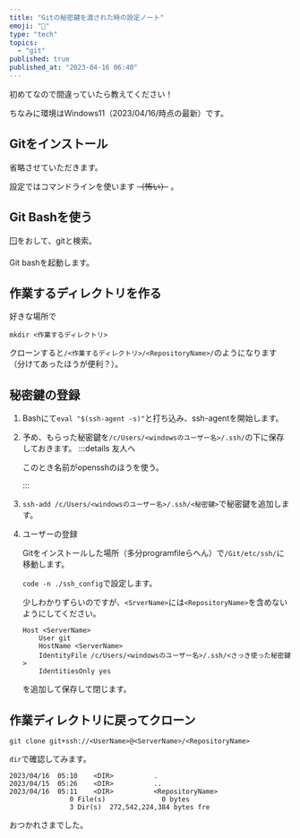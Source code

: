 ```yaml
---
title: "Gitの秘密鍵を渡された時の設定ノート"
emoji: "🌊"
type: "tech"
topics:
  - "git"
published: true
published_at: "2023-04-16 06:40"
---
```


初めてなので間違っていたら教えてください！

ちなみに環境はWindows11（2023/04/16/時点の最新）です。

## Gitをインストール

省略させていただきます。

設定ではコマンドラインを使います ~~（怖い）~~ 。

## Git Bashを使う

🪟をおして、gitと検索。

Git bashを起動します。

## 作業するディレクトリを作る

好きな場所で

`mkdir <作業するディレクトリ>`

クローンすると`/<作業するディレクトリ>/<RepositoryName>/`のようになります（分けてあったほうが便利？）。

## 秘密鍵の登録

1. Bashにて`eval "$(ssh-agent -s)"`と打ち込み、ssh-agentを開始します。

1. 予め、もらった秘密鍵を`/c/Users/<windowsのユーザー名>/.ssh/`の下に保存しておきます。
    :::details 友人へ

    このとき名前がopensshのほうを使う。

    :::

1. `ssh-add /c/Users/<windowsのユーザー名>/.ssh/<秘密鍵>`で秘密鍵を追加します。
1. ユーザーの登録

    Gitをインストールした場所（多分programfileらへん）で`/Git/etc/ssh/`に移動します。

    `code -n ./ssh_config`で設定します。

    少しわかりずらいのですが、`<SrverName>`には`<RepositoryName>`を含めないようにしてください。
    ```
    Host <ServerName>
        User git
        HostName <ServerName> 
        IdentityFile /c/Users/<windowsのユーザー名>/.ssh/<さっき使った秘密鍵>
        IdentitiesOnly yes
    ```
    を追加して保存して閉じます。

## 作業ディレクトリに戻ってクローン

`git clone git+ssh://<UserName>@<ServerName>/<RepositoryName>`

`dir`で確認してみます。

```
2023/04/16  05:10    <DIR>          .
2023/04/15  05:26    <DIR>          ..
2023/04/16  05:11    <DIR>          <RepositoryName>
               0 File(s)              0 bytes
               3 Dir(s)  272,542,224,384 bytes fre
```

おつかれさまでした。

